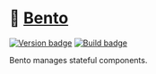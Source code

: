 # 🍱 [Bento][]

[![Version badge][]][version]
[![Build badge][]][build]

Bento manages stateful components.

[Bento]: https://github.com/tfausak/bento
[Version badge]: https://www.stackage.org/package/bento/badge/nightly?label=version
[version]: https://www.stackage.org/package/bento
[Build badge]: https://travis-ci.org/tfausak/bento.svg?branch=main
[build]: https://travis-ci.org/tfausak/bento
